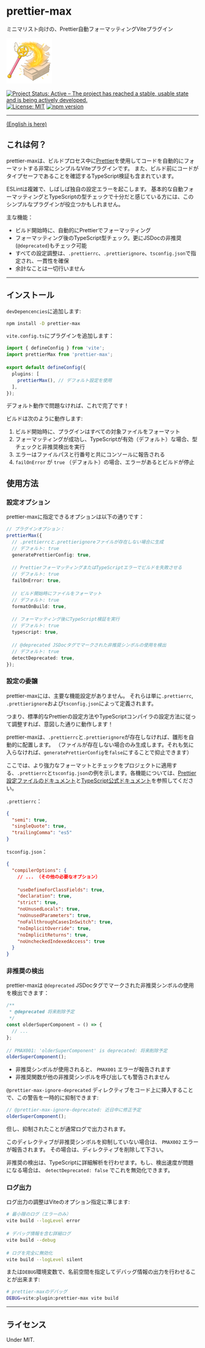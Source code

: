 # prettier-max

ミニマリスト向けの、Prettier自動フォーマッティングViteプラグイン

![prettier-max](images/prettier-max-120.png)

[![Project Status: Active – The project has reached a stable, usable state and is being actively developed.](https://www.repostatus.org/badges/latest/active.svg)](https://www.repostatus.org/#active)
[![License: MIT](https://img.shields.io/badge/License-MIT-yellow.svg)](https://opensource.org/licenses/MIT)
[![npm version](https://img.shields.io/npm/v/prettier-max.svg)](https://www.npmjs.com/package/prettier-max)

---

[(English is here)](./README.md)

## これは何？

prettier-maxは、ビルドプロセス中に[Prettier](https://prettier.io/)を使用してコードを自動的にフォーマットする非常にシンプルなViteプラグインです。
また、ビルド前にコードがタイプセーフであることを確認するTypeScript検証も含まれています。

ESLintは複雑で、しばしば独自の設定エラーを起こします。
基本的な自動フォーマッティングとTypeScriptの型チェックで十分だと感じている方には、このシンプルなプラグインが役立つかもしれません。

主な機能：

- ビルド開始時に、自動的にPrettierでフォーマッティング
- フォーマッティング後のTypeScript型チェック。更にJSDocの非推奨(`@deprecated`)もチェック可能
- すべての設定調整は、`.prettierrc`、`.prettierignore`、`tsconfig.json`で指定され、一貫性を確保
- 余計なことは一切行いません

---

## インストール

`devDepencencies`に追加します:

```bash
npm install -D prettier-max
```

`vite.config.ts`にプラグインを追加します：

```typescript
import { defineConfig } from 'vite';
import prettierMax from 'prettier-max';

export default defineConfig({
  plugins: [
    prettierMax(), // デフォルト設定を使用
  ],
});
```

デフォルト動作で問題なければ、これで完了です！

ビルドは次のように動作します:

1. ビルド開始時に、プラグインはすべての対象ファイルをフォーマット
2. フォーマッティングが成功し、TypeScriptが有効（デフォルト）な場合、型チェックと非推奨検出を実行
3. エラーはファイルパスと行番号と共にコンソールに報告される
4. `failOnError` が `true` （デフォルト）の場合、エラーがあるとビルドが停止

## 使用方法

### 設定オプション

prettier-maxに指定できるオプションは以下の通りです：

```typescript
// プラグインオプション：
prettierMax({
  // .prettierrcと.prettierignoreファイルが存在しない場合に生成
  // デフォルト: true
  generatePrettierConfig: true,

  // PrettierフォーマッティングまたはTypeScriptエラーでビルドを失敗させる
  // デフォルト: true
  failOnError: true,

  // ビルド開始時にファイルをフォーマット
  // デフォルト: true
  formatOnBuild: true,

  // フォーマッティング後にTypeScript検証を実行
  // デフォルト: true
  typescript: true,

  // @deprecated JSDocタグでマークされた非推奨シンボルの使用を検出
  // デフォルト: true
  detectDeprecated: true,
});
```

### 設定の委譲

prettier-maxには、主要な機能設定がありません。
それらは単に`.prettierrc`, `.prettierignore`および`tsconfig.json`によって定義されます。

つまり、標準的なPrettierの設定方法やTypeScriptコンパイラの設定方法に従って調整すれば、意図した通りに動作します！

prettier-maxは、`.prettierrc`と`.prettierignore`が存在しなければ、雛形を自動的に配置します。
（ファイルが存在しない場合のみ生成します。それも気に入らなければ、`generatePrettierConfig`を`false`にすることで抑止できます）

ここでは、より強力なフォーマットとチェックをプロジェクトに適用する、`.prettierrc`と`tsconfig.json`の例を示します。各機能については、[Prettier設定ファイルのドキュメント](https://prettier.io/docs/configuration)と[TypeScript公式ドキュメント](https://www.typescriptlang.org/docs/handbook/tsconfig-json.html)を参照してください。

`.prettierrc`：

```json
{
  "semi": true,
  "singleQuote": true,
  "trailingComma": "es5"
}
```

`tsconfig.json`：

```json
{
  "compilerOptions": {
    // ... （その他の必要なオプション）

    "useDefineForClassFields": true,
    "declaration": true,
    "strict": true,
    "noUnusedLocals": true,
    "noUnusedParameters": true,
    "noFallthroughCasesInSwitch": true,
    "noImplicitOverride": true,
    "noImplicitReturns": true,
    "noUncheckedIndexedAccess": true
  }
}
```

### 非推奨の検出

prettier-maxは `@deprecated` JSDocタグでマークされた非推奨シンボルの使用を検出できます：

```typescript
/**
 * @deprecated 将来削除予定
 */
const olderSuperComponent = () => {
  // ...
};

// PMAX001: 'olderSuperComponent' is deprecated: 将来削除予定
olderSuperComponent();
```

- 非推奨シンボルが使用されると、 `PMAX001` エラーが報告されます
- 非推奨関数が他の非推奨シンボルを呼び出しても警告されません

`@prettier-max-ignore-deprecated` ディレクティブをコード上に挿入することで、この警告を一時的に抑制できます:

```typescript
// @prettier-max-ignore-deprecated: 近日中に修正予定
olderSuperComponent();
```

但し、抑制されたことが通常ログで出力されます。

このディレクティブが非推奨シンボルを抑制していない場合は、 `PMAX002` エラーが報告されます。
その場合は、ディレクティブを削除して下さい。

非推奨の検出は、TypeScriptに詳細解析を行わせます。もし、検出速度が問題になる場合は、 `detectDeprecated: false` でこれを無効化できます。

### ログ出力

ログ出力の調整はViteのオプション指定に準じます:

```bash
# 最小限のログ（エラーのみ）
vite build --logLevel error

# デバッグ情報を含む詳細ログ
vite build --debug

# ログを完全に無効化
vite build --logLevel silent
```

または`DEBUG`環境変数で、名前空間を指定してデバッグ情報の出力を行わせることが出来ます:

```bash
# prettier-maxのデバッグ
DEBUG=vite:plugin:prettier-max vite build
```

---

## ライセンス

Under MIT.
